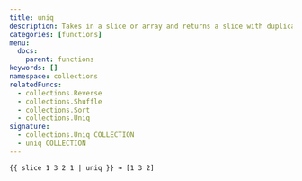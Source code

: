 ```yaml
---
title: uniq
description: Takes in a slice or array and returns a slice with duplicate elements removed.
categories: [functions]
menu:
  docs:
    parent: functions
keywords: []
namespace: collections
relatedFuncs:
  - collections.Reverse
  - collections.Shuffle
  - collections.Sort
  - collections.Uniq
signature:
  - collections.Uniq COLLECTION
  - uniq COLLECTION
---
```



```go-html-template
{{ slice 1 3 2 1 | uniq }} → [1 3 2]
```
